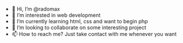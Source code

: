 - 👋 Hi, I’m @radomax
- 👀 I’m interested in web development
- 🌱 I’m currently learning html, css and want to begin php
- 💞️ I’m looking to collaborate on some interesting project
- 📫 How to reach me? Just take contact with me whenever you want

<!---
radomax/radomax is a ✨ special ✨ repository because its `README.md` (this file) appears on your GitHub profile.
You can click the Preview link to take a look at your changes.
--->
